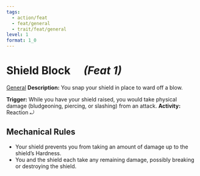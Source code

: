 ```yaml
---
tags:
  - action/feat
  - feat/general
  - trait/feat/general
level: 1
format: 1_0
---
```

# Shield Block [](#Actions "Reaction") &emsp;*(Feat 1)*

[General](General.md "Feat Trait")
**Description:** You snap your shield in place to ward off a blow.

**Trigger:** While you have your shield raised, you would take physical damage (bludgeoning, piercing, or slashing) from an attack.
**Activity:** Reaction ⤾

## Mechanical Rules

- Your shield prevents you from taking an amount of damage up to the shield’s Hardness.
- You and the shield each take any remaining damage, possibly breaking or destroying the shield.